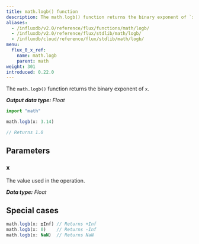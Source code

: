 ```yaml
---
title: math.logb() function
description: The math.logb() function returns the binary exponent of `x`.
aliases:
  - /influxdb/v2.0/reference/flux/functions/math/logb/
  - /influxdb/v2.0/reference/flux/stdlib/math/logb/
  - /influxdb/cloud/reference/flux/stdlib/math/logb/
menu:
  flux_0_x_ref:
    name: math.logb
    parent: math
weight: 301
introduced: 0.22.0
---
```


The `math.logb()` function returns the binary exponent of `x`.

_**Output data type:** Float_

```js
import "math"

math.logb(x: 3.14)

// Returns 1.0
```

## Parameters

### x
The value used in the operation.

_**Data type:** Float_

## Special cases
```js
math.logb(x: ±Inf) // Returns +Inf
math.logb(x: 0)    // Returns -Inf
math.logb(x: NaN)  // Returns NaN
```
